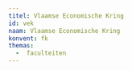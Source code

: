 ```yaml
---
titel: Vlaamse Economische Kring
id: vek
naam: Vlaamse Economische Kring
konvent: fk
themas:
  -  faculteiten
---
```


